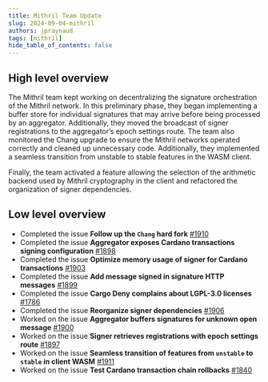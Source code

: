 ```yaml
---
title: Mithril Team Update
slug: 2024-09-04-mithril
authors: jpraynaud
tags: [mithril]
hide_table_of_contents: false
---
```


## High level overview

The Mithril team kept working on decentralizing the signature orchestration of the Mithril network. In this preliminary phase, they began implementing a buffer store for individual signatures that may arrive before being processed by an aggregator. Additionally, they moved the broadcast of signer registrations to the aggregator’s epoch settings route. The team also monitored the Chang upgrade to ensure the Mithril networks operated correctly and cleaned up unnecessary code. Additionally, they implemented a seamless transition from unstable to stable features in the WASM client.

Finally, the team activated a feature allowing the selection of the arithmetic backend used by Mithril cryptography in the client and refactored the organization of signer dependencies.

## Low level overview
- Completed the issue **Follow up the `Chang` hard fork** [#1910](https://github.com/input-output-hk/mithril/issues/1910)
- Completed the issue **Aggregator exposes Cardano transactions signing configuration** [#1898](https://github.com/input-output-hk/mithril/issues/1898)
- Completed the issue **Optimize memory usage of signer for Cardano transactions** [#1903](https://github.com/input-output-hk/mithril/issues/1903)
- Completed the issue **Add message signed in signature HTTP messages** [#1899](https://github.com/input-output-hk/mithril/issues/1899)
- Completed the issue **Cargo Deny complains about LGPL-3.0 licenses** [#1786](https://github.com/input-output-hk/mithril/issues/1786)
- Completed the issue **Reorganize signer dependencies** [#1906](https://github.com/input-output-hk/mithril/issues/1906)
- Worked on the issue **Aggregator buffers signatures for unknown open message** [#1900](https://github.com/input-output-hk/mithril/issues/1900)
- Worked on the issue **Signer retrieves registrations with epoch settings route** [#1897](https://github.com/input-output-hk/mithril/issues/1897)
- Worked on the issue **Seamless transition of features from `unstable` to `stable` in client WASM** [#1911](https://github.com/input-output-hk/mithril/issues/1911)
- Worked on the issue **Test Cardano transaction chain rollbacks** [#1840](https://github.com/input-output-hk/mithril/issues/1840)

